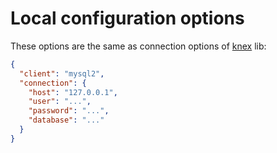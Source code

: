 # Local configuration options

These options are the same as connection options of [knex](https://knexjs.org/#Installation-client) lib:
```json
{
  "client": "mysql2",
  "connection": {
    "host": "127.0.0.1",
    "user": "...",
    "password": "...",
    "database": "..."
  }
}
```
